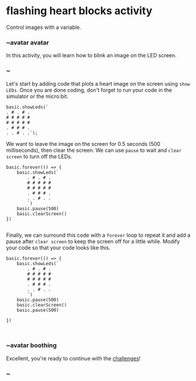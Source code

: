 # flashing heart blocks activity

Control images with a variable.

### ~avatar avatar

In this activity, you will learn how to blink an image on the LED screen.

### ~

Let's start by adding code that plots a heart image on the screen using `show LEDs`. Once you are done coding, don't forget to run your code in the simulator or the micro:bit.


```blocks
basic.showLeds(`
. # . # .
# # # # #
# # # # #
. # # # .
. . # . .`);
```

We want to leave the image on the screen for 0.5 seconds (500 milliseconds), then clear the screen. We can use `pause` to wait and `clear screen` to turn off the LEDs.


```blocks
basic.forever(() => {
    basic.showLeds(`
        . # . # .
        # # # # #
        # # # # #
        . # # # .
        . . # . .
        `)
    basic.pause(500)
    basic.clearScreen()
})


```


Finally, we can surround this code with a `forever` loop to repeat it and add a pause after `clear screen` to keep the screen off for a little while. Modify your code so that your code looks like this.


```blocks
basic.forever(() => {
    basic.showLeds(`
        . # . # .
        # # # # #
        # # # # #
        . # # # .
        . . # . .
        `)
    basic.pause(500)
    basic.clearScreen()
    basic.pause(500)

})



```


### ~avatar boothing

Excellent, you're ready to continue with the [challenges](/lessons/flashing-heart/challenges)!

### ~

